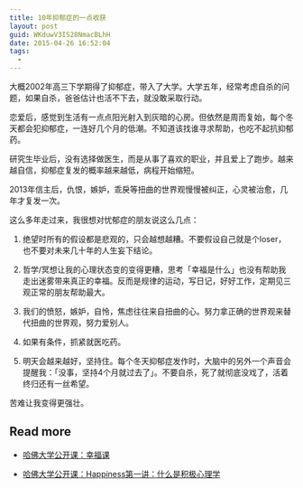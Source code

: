 ```yaml
---
title: 10年抑郁症的一点收获
layout: post
guid: WKduwV3IS28NmacBLhH
date: 2015-04-26 16:52:04
tags:
  - 
---
```


大概2002年高三下学期得了抑郁症，带入了大学。大学五年，经常考虑自杀的问题，如果自杀，爸爸估计也活不下去，就没敢采取行动。

恋爱后，感觉到生活有一点点阳光射入到灰暗的心房。但依然是周而复始，每个冬天都会犯抑郁症，一连好几个月的低潮。不知道该找谁寻求帮助，也吃不起抗抑郁药。

研究生毕业后，没有选择做医生，而是从事了喜欢的职业，并且爱上了跑步。越来越自信，抑郁症复发的概率越来越低，病程开始缩短。

2013年信主后，仇恨，嫉妒，乖戾等扭曲的世界观慢慢被纠正，心灵被治愈，几年才复发一次。


这么多年走过来，我很想对忧郁症的朋友说这么几点：


1. 绝望时所有的假设都是悲观的，只会越想越糟。不要假设自己就是个loser，也不要对未来几十年的人生妄下结论。

2. 哲学/冥想让我的心理状态变的变得更糟，思考「幸福是什么」也没有帮助我走出迷雾带来真正的幸福。反而是规律的运动，写日记，好好工作，定期见三观正常的朋友帮助最大。

3. 我们的愤怒，嫉妒，自怜，焦虑往往来自扭曲的心。努力拿正确的世界观来替代扭曲的世界观，努力爱别人。

3. 如果有条件，抓紧就医吃药。

4. 明天会越来越好，坚持住。每个冬天抑郁症发作时，大脑中的另外一个声音会提醒我：「没事，坚持4个月就过去了」。不要自杀，死了就彻底没戏了，活着终归还有一丝希望。


苦难让我变得更强壮。

## Read more

- [哈佛大学公开课：幸福课](http://v.163.com/special/positivepsychology/)

- [哈佛大学公开课：Happiness第一讲：什么是积极心理学](https://zhuanlan.zhihu.com/p/25816306)





